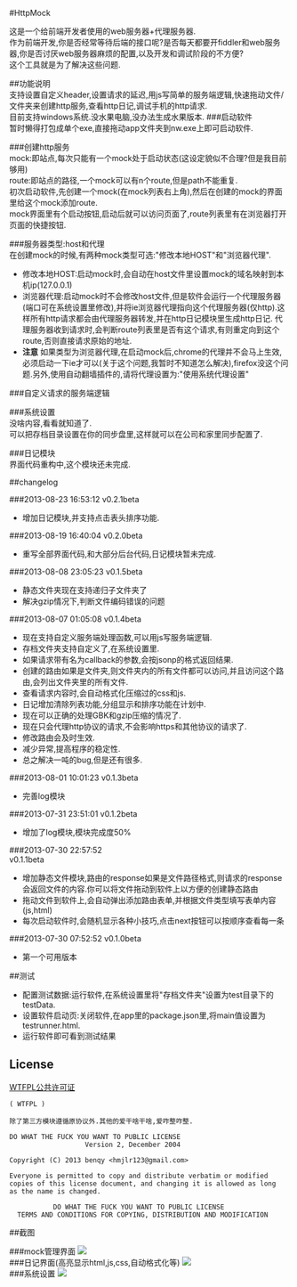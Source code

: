 #HttpMock

这是一个给前端开发者使用的web服务器+代理服务器.  
作为前端开发,你是否经常等待后端的接口呢?是否每天都要开fiddler和web服务器,你是否讨厌web服务器麻烦的配置,以及开发和调试阶段的不方便?  
这个工具就是为了解决这些问题.


##功能说明  
支持设置自定义header,设置请求的延迟,用js写简单的服务端逻辑,快速拖动文件/文件夹来创建http服务,查看http日记,调试手机的http请求.  
目前支持windows系统.没水果电脑,没办法生成水果版本.
###启动软件  
暂时懒得打包成单个exe,直接拖动app文件夹到nw.exe上即可启动软件.

###创建http服务  
mock:即站点,每次只能有一个mock处于启动状态(这设定貌似不合理?但是我目前够用)  
route:即站点的路径,一个mock可以有n个route,但是path不能重复.  
初次启动软件,先创建一个mock(在mock列表右上角),然后在创建的mock的界面里给这个mock添加route.  
mock界面里有个启动按钮,启动后就可以访问页面了,route列表里有在浏览器打开页面的快捷按钮.

###服务器类型:host和代理  
在创建mock的时候,有两种mock类型可选:"修改本地HOST"和"浏览器代理".  

* 修改本地HOST:启动mock时,会自动在host文件里设置mock的域名映射到本机ip(127.0.0.1)
* 浏览器代理:启动mock时不会修改host文件,但是软件会运行一个代理服务器(端口可在系统设置里修改),并将ie浏览器代理指向这个代理服务器(仅http).这样所有http请求都会由代理服务器转发,并在http日记模块里生成http日记. 代理服务器收到请求时,会判断route列表里是否有这个请求,有则重定向到这个route,否则直接请求原始的地址.  
* **注意** 如果类型为浏览器代理,在启动mock后,chrome的代理并不会马上生效,必须启动一下ie才可以(关于这个问题,我暂时不知道怎么解决),firefox没这个问题.另外,使用自动翻墙插件的,请将代理设置为:"使用系统代理设置"

###自定义请求的服务端逻辑  

###系统设置  
没啥内容,看看就知道了.  
可以把存档目录设置在你的同步盘里,这样就可以在公司和家里同步配置了.

###日记模块  
界面代码重构中,这个模块还未完成.

##changelog  

###2013-08-23 16:53:12
v0.2.1beta  

* 增加日记模块,并支持点击表头排序功能.  

###2013-08-19 16:40:04
v0.2.0beta  

* 重写全部界面代码,和大部分后台代码,日记模块暂未完成.

###2013-08-08 23:05:23
v0.1.5beta 

* 静态文件夹现在支持递归子文件夹了
* 解决gzip情况下,判断文件编码错误的问题  


###2013-08-07 01:05:08
v0.1.4beta

* 现在支持自定义服务端处理函数,可以用js写服务端逻辑.
* 存档文件夹支持自定义了,在系统设置里.
* 如果请求带有名为callback的参数,会按jsonp的格式返回结果.
* 创建的路由如果是文件夹,则文件夹内的所有文件都可以访问,并且访问这个路由,会列出文件夹里的所有文件.
* 查看请求内容时,会自动格式化压缩过的css和js.
* 日记增加清除列表功能,分组显示和排序功能在计划中.
* 现在可以正确的处理GBK和gzip压缩的情况了.
* 现在只会代理http协议的请求,不会影响https和其他协议的请求了.
* 修改路由会及时生效.
* 减少异常,提高程序的稳定性.
* 总之解决一吨的bug,但是还有很多.


###2013-08-01 10:01:23
v0.1.3beta 

* 完善log模块

###2013-07-31 23:51:01
v0.1.2beta

* 增加了log模块,模块完成度50%

###2013-07-30 22:57:52  
v0.1.1beta

* 增加静态文件模块,路由的response如果是文件路径格式,则请求的response会返回文件的内容.你可以将文件拖动到软件上以方便的创建静态路由
* 拖动文件到软件上,会自动弹出添加路由表单,并根据文件类型填写表单内容(js,html)
* 每次启动软件时,会随机显示各种小技巧,点击next按钮可以按顺序查看每一条


###2013-07-30 07:52:52
v0.1.0beta

* 第一个可用版本

##测试


*  配置测试数据:运行软件,在系统设置里将"存档文件夹"设置为test目录下的testData.
*  设置软件启动页:关闭软件,在app里的package.json里,将main值设置为testrunner.html.
*  运行软件即可看到测试结果  


## License
[WTFPL公共许可证](http://www.wtfpl.net/)

```
( WTFPL )

除了第三方模块遵循原协议外.其他的爱干啥干啥,爱咋整咋整.  

DO WHAT THE FUCK YOU WANT TO PUBLIC LICENSE
                   Version 2, December 2004  

Copyright (C) 2013 benqy <hmjlr123@gmail.com>  

Everyone is permitted to copy and distribute verbatim or modified
copies of this license document, and changing it is allowed as long
as the name is changed.

           DO WHAT THE FUCK YOU WANT TO PUBLIC LICENSE
  TERMS AND CONDITIONS FOR COPYING, DISTRIBUTION AND MODIFICATION

```

##截图  

###mock管理界面
![](https://raw.github.com/benqy/HttpMock/master/mock.png)  
###日记界面(高亮显示html,js,css,自动格式化等)
![](https://raw.github.com/benqy/HttpMock/master/log.png)  
###系统设置
![](https://raw.github.com/benqy/HttpMock/master/sys.png)

